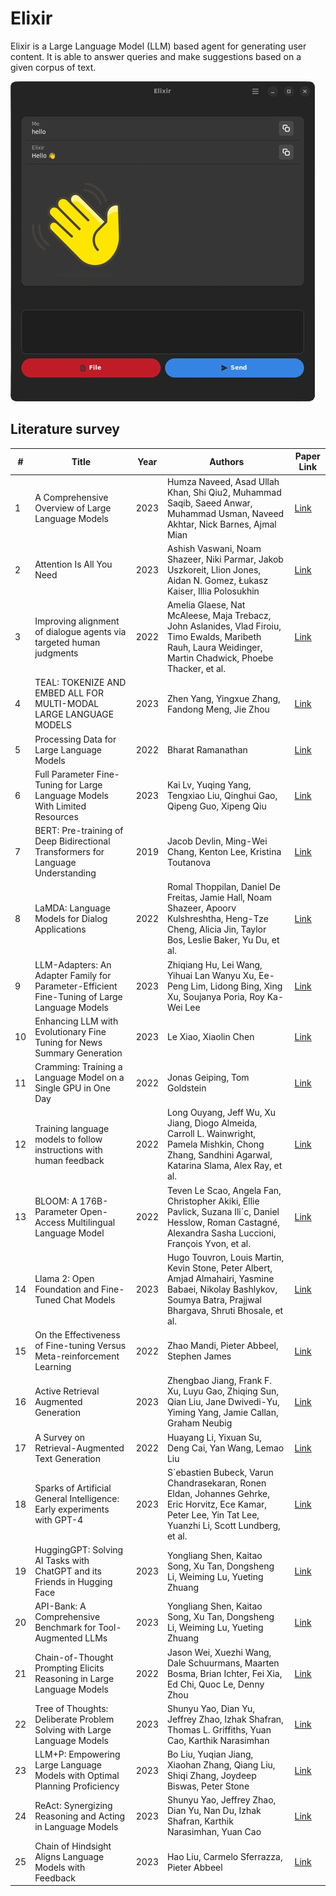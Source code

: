 # Elixir
Elixir is a Large Language Model (LLM) based agent for generating user content. It is able to answer queries and make suggestions based on a given corpus of text.
<br>

![alt text](archive/shot.png "Title")

## Literature survey 

| **#** | **Title** | **Year** | **Authors** | **Paper Link** |
| --- | --- | --- | --- | --- |
| 1 | A Comprehensive Overview of Large Language Models | 2023 | Humza Naveed, Asad Ullah Khan, Shi Qiu2, Muhammad Saqib, Saeed Anwar, Muhammad Usman, Naveed Akhtar, Nick Barnes, Ajmal Mian | [Link](https://arxiv.org/pdf/2307.06435.pdf) |
| 2 | Attention Is All You Need | 2023 | Ashish Vaswani, Noam Shazeer, Niki Parmar, Jakob Uszkoreit, Llion Jones, Aidan N. Gomez, Łukasz Kaiser, Illia Polosukhin | [Link](https://arxiv.org/pdf/1706.03762.pdf) |
| 3 | Improving alignment of dialogue agents via targeted human judgments | 2022 | Amelia Glaese, Nat McAleese, Maja Trebacz, John Aslanides, Vlad Firoiu, Timo Ewalds, Maribeth Rauh, Laura Weidinger, Martin Chadwick, Phoebe Thacker, et al. | [Link](https://arxiv.org/pdf/2209.14375.pdf) |
| 4 | TEAL: TOKENIZE AND EMBED ALL FOR MULTI-MODAL LARGE LANGUAGE MODELS | 2023 | Zhen Yang, Yingxue Zhang, Fandong Meng, Jie Zhou | [Link](https://arxiv.org/pdf/2311.04589.pdf) |
| 5 | Processing Data for Large Language Models | 2022 | Bharat Ramanathan | [Link](https://wandb.ai/wandb_gen/llm-data-processing/reports/Processing-Data-for-Large-Language-Models--VmlldzozMDg4MTM2) |
| 6 | Full Parameter Fine-Tuning for Large Language Models With Limited Resources | 2023 | Kai Lv, Yuqing Yang, Tengxiao Liu, Qinghui Gao, Qipeng Guo, Xipeng Qiu | [Link](https://arxiv.org/pdf/2306.09782.pdf) |
| 7 | BERT: Pre-training of Deep Bidirectional Transformers for Language Understanding | 2019 | Jacob Devlin, Ming-Wei Chang, Kenton Lee, Kristina Toutanova | [Link](https://arxiv.org/pdf/1810.04805.pdf) |
| 8 | LaMDA: Language Models for Dialog Applications | 2022 | Romal Thoppilan, Daniel De Freitas, Jamie Hall, Noam Shazeer, Apoorv Kulshreshtha, Heng-Tze Cheng, Alicia Jin, Taylor Bos, Leslie Baker, Yu Du, et al. | [Link](https://arxiv.org/pdf/2201.08239.pdf) |
| 9 | LLM-Adapters: An Adapter Family for Parameter-Efficient Fine-Tuning of Large Language Models | 2023 | Zhiqiang Hu, Lei Wang, Yihuai Lan Wanyu Xu, Ee-Peng Lim, Lidong Bing, Xing Xu, Soujanya Poria, Roy Ka-Wei Lee | [Link](https://arxiv.org/pdf/2304.01933.pdf) |
| 10 | Enhancing LLM with Evolutionary Fine Tuning for News Summary Generation | 2023 | Le Xiao, Xiaolin Chen | [Link](https://arxiv.org/pdf/2307.02839.pdf) |
| 11 | Cramming: Training a Language Model on a Single GPU in One Day | 2022 | Jonas Geiping, Tom Goldstein | [Link](https://arxiv.org/pdf/2212.14034.pdf) |
| 12 | Training language models to follow instructions with human feedback | 2022 | Long Ouyang, Jeff Wu, Xu Jiang, Diogo Almeida, Carroll L. Wainwright, Pamela Mishkin, Chong Zhang, Sandhini Agarwal, Katarina Slama, Alex Ray, et al. | [Link](https://arxiv.org/pdf/2203.02155.pdf) |
| 13 | BLOOM: A 176B-Parameter Open-Access Multilingual Language Model | 2022 | Teven Le Scao, Angela Fan, Christopher Akiki, Ellie Pavlick, Suzana Ili´c, Daniel Hesslow, Roman Castagné, Alexandra Sasha Luccioni, François Yvon, et al. | [Link](https://arxiv.org/pdf/2211.05100.pdf) |
| 14 | Llama 2: Open Foundation and Fine-Tuned Chat Models | 2023 | Hugo Touvron, Louis Martin, Kevin Stone, Peter Albert, Amjad Almahairi, Yasmine Babaei, Nikolay Bashlykov, Soumya Batra, Prajjwal Bhargava, Shruti Bhosale, et al. | [Link](https://arxiv.org/pdf/2307.09288.pdf) |
| 15 | On the Effectiveness of Fine-tuning Versus Meta-reinforcement Learning | 2022 | Zhao Mandi, Pieter Abbeel, Stephen James | [Link](https://arxiv.org/pdf/2206.03271.pdf) |
| 16 | Active Retrieval Augmented Generation | 2023 | Zhengbao Jiang, Frank F. Xu, Luyu Gao, Zhiqing Sun, Qian Liu, Jane Dwivedi-Yu, Yiming Yang, Jamie Callan, Graham Neubig | [Link](https://arxiv.org/pdf/2305.06983.pdf) |
| 17 | A Survey on Retrieval-Augmented Text Generation | 2022 | Huayang Li, Yixuan Su, Deng Cai, Yan Wang, Lemao Liu | [Link](https://arxiv.org/pdf/2202.01110.pdf) |
| 18 | Sparks of Artificial General Intelligence: Early experiments with GPT-4 | 2023 | S´ebastien Bubeck, Varun Chandrasekaran, Ronen Eldan, Johannes Gehrke, Eric Horvitz, Ece Kamar, Peter Lee, Yin Tat Lee, Yuanzhi Li, Scott Lundberg, et al. | [Link](https://arxiv.org/pdf/2303.12712.pdf) |
| 19 | HuggingGPT: Solving AI Tasks with ChatGPT and its Friends in Hugging Face | 2023 | Yongliang Shen, Kaitao Song, Xu Tan, Dongsheng Li, Weiming Lu, Yueting Zhuang | [Link](https://arxiv.org/abs/2303.17580) |
| 20 | API-Bank: A Comprehensive Benchmark for Tool-Augmented LLMs | 2023 | Yongliang Shen, Kaitao Song, Xu Tan, Dongsheng Li, Weiming Lu, Yueting Zhuang | [Link](https://arxiv.org/pdf/2304.08244.pdf) |
| 21 | Chain-of-Thought Prompting Elicits Reasoning in Large Language Models | 2022 | Jason Wei, Xuezhi Wang, Dale Schuurmans, Maarten Bosma, Brian Ichter, Fei Xia, Ed Chi, Quoc Le, Denny Zhou | [Link](https://arxiv.org/pdf/2201.11903.pdf) |
| 22 | Tree of Thoughts: Deliberate Problem Solving with Large Language Models | 2023 | Shunyu Yao, Dian Yu, Jeffrey Zhao, Izhak Shafran, Thomas L. Griffiths, Yuan Cao, Karthik Narasimhan | [Link](https://arxiv.org/pdf/2305.10601.pdf) |
| 23 | LLM+P: Empowering Large Language Models with Optimal Planning Proficiency | 2023 | Bo Liu, Yuqian Jiang, Xiaohan Zhang, Qiang Liu, Shiqi Zhang, Joydeep Biswas, Peter Stone | [Link](https://arxiv.org/pdf/2304.11477.pdf) |
| 24 | ReAct: Synergizing Reasoning and Acting in Language Models | 2023 | Shunyu Yao, Jeffrey Zhao, Dian Yu, Nan Du, Izhak Shafran, Karthik Narasimhan, Yuan Cao | [Link](https://arxiv.org/pdf/2210.03629.pdf) |
| 25 | Chain of Hindsight Aligns Language Models with Feedback | 2023 | Hao Liu, Carmelo Sferrazza, Pieter Abbeel | [Link](https://arxiv.org/pdf/2302.02676.pdf) |
